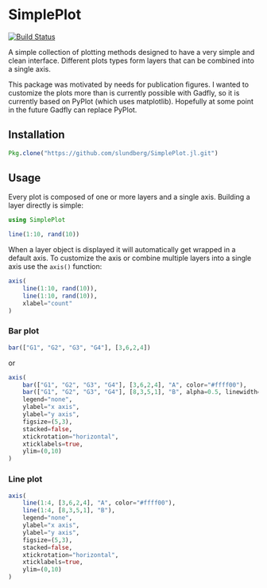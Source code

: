 # SimplePlot

[![Build Status](https://travis-ci.org/slundberg/SimplePlot.jl.svg?branch=master)](https://travis-ci.org/slundberg/SimplePlot.jl)

A simple collection of plotting methods designed to have a very simple and clean interface. Different plots types form layers that can be combined into a single axis.

This package was motivated by needs for publication figures. I wanted to customize the plots more than is currently possible with Gadfly, so it is currently based on PyPlot (which uses matplotlib). Hopefully at some point in the future Gadfly can replace PyPlot.

## Installation

```julia
Pkg.clone("https://github.com/slundberg/SimplePlot.jl.git")
```

## Usage

Every plot is composed of one or more layers and a single axis. Building a layer directly is simple:

```julia
using SimplePlot

line(1:10, rand(10))
```

When a layer object is displayed it will automatically get wrapped in a default axis. To customize the axis or combine multiple layers into a single axis use the `axis()` function:

```julia
axis(
    line(1:10, rand(10)),
    line(1:10, rand(10)),
    xlabel="count"
)
```



### Bar plot

```julia
bar(["G1", "G2", "G3", "G4"], [3,6,2,4])
```
or
```julia
axis(
    bar(["G1", "G2", "G3", "G4"], [3,6,2,4], "A", color="#ffff00"),
    bar(["G1", "G2", "G3", "G4"], [8,3,5,1], "B", alpha=0.5, linewidth=2),
    legend="none",
    ylabel="x axis",
    ylabel="y axis",
    figsize=(5,3),
    stacked=false,
    xtickrotation="horizontal",
    xticklabels=true,
    ylim=(0,10)
)
```

### Line plot

```julia
axis(
    line(1:4, [3,6,2,4], "A", color="#ffff00"),
    line(1:4, [8,3,5,1], "B"),
    legend="none",
    ylabel="x axis",
    ylabel="y axis",
    figsize=(5,3),
    stacked=false,
    xtickrotation="horizontal",
    xticklabels=true,
    ylim=(0,10)
)
```



